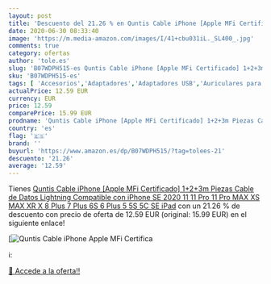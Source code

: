 ```yaml
---
layout: post
title: 'Descuento del 21.26 % en Quntis Cable iPhone [Apple MFi Certifica'
date: 2020-06-30 08:33:40
image: 'https://m.media-amazon.com/images/I/41+cbu031iL._SL400_.jpg'
comments: true
category: ofertas
author: 'tole.es'
slug: 'B07WDPH515-es Quntis Cable iPhone [Apple MFi Certificado] 1+2+3m Piezas...'
sku: 'B07WDPH515-es'
tags: [ 'Accesorios','Adaptadores','Adaptadores USB','Auriculares para equipo de audio','Auriculares y accesorios','Electrónica','Informática','ipad','iphone', ]
actualPrice: 12.59 EUR
currency: EUR
price: 12.59
comparePrice: 15.99 EUR
prodname: 'Quntis Cable iPhone [Apple MFi Certificado] 1+2+3m Piezas Cable de Datos Lightning Compatible con iPhone SE 2020 11 11 Pro 11 Pro MAX XS MAX XR X 8 Plus 7 Plus 6S 6 Plus 5 5S 5C SE iPad'
country: 'es'
flag: '🇪🇸'
brand: ''
buyurl: 'https://www.amazon.es/dp/B07WDPH515/?tag=tolees-21'
descuento: '21.26'
average: '12.59'
---
```


Tienes [Quntis Cable iPhone [Apple MFi Certificado] 1+2+3m Piezas Cable de Datos Lightning Compatible con iPhone SE 2020 11 11 Pro 11 Pro MAX XS MAX XR X 8 Plus 7 Plus 6S 6 Plus 5 5S 5C SE iPad](https://www.amazon.es/dp/B07WDPH515/?tag=tolees-21) con un 21.26 % de descuento con precio de oferta de 12.59 EUR (original: 15.99 EUR) en el siguiente enlace!

[![Quntis Cable iPhone [Apple MFi Certifica](https://m.media-amazon.com/images/I/41+cbu031iL._SL400_.jpg)](https://www.amazon.es/dp/B07WDPH515/?tag=tolees-21)

ℹ️:


[🛒 Accede a la oferta!!](https://www.amazon.es/dp/B07WDPH515/?tag=tolees-21)
